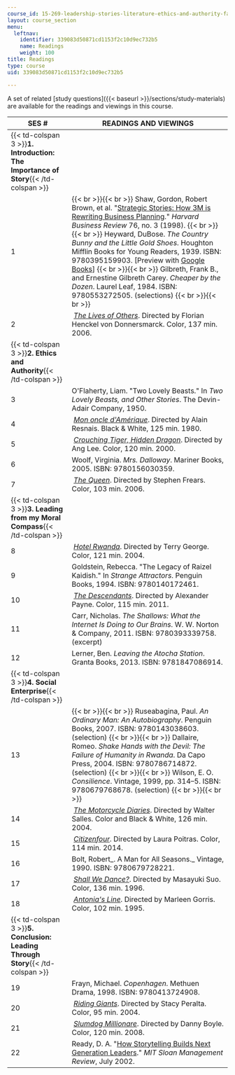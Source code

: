 ```yaml
---
course_id: 15-269-leadership-stories-literature-ethics-and-authority-fall-2015
layout: course_section
menu:
  leftnav:
    identifier: 339083d50871cd1153f2c10d9ec732b5
    name: Readings
    weight: 100
title: Readings
type: course
uid: 339083d50871cd1153f2c10d9ec732b5

---
```


A set of related [study questions]({{< baseurl >}}/sections/study-materials) are available for the readings and viewings in this course. 

| SES # | READINGS AND VIEWINGS |
| --- | --- |
| {{< td-colspan 3 >}}**1\. Introduction: The Importance of Story**{{< /td-colspan >}} |||
| 1 |  {{< br >}}{{< br >}} Shaw, Gordon, Robert Brown, et al. "[Strategic Stories: How 3M is Rewriting Business Planning](https://hbr.org/1998/05/strategic-stories-how-3m-is-rewriting-business-planning)." _Harvard Business Review_ 76, no. 3 (1998). {{< br >}}{{< br >}} Heyward, DuBose. _The Country Bunny and the Little Gold Shoes_. Houghton Mifflin Books for Young Readers, 1939. ISBN: 9780395159903. \[Preview with [Google Books](http://books.google.com/books?id=aIc5oGa4ClQC&pg=PAfrontcover)\] {{< br >}}{{< br >}} Gilbreth, Frank B., and Ernestine Gilbreth Carey. _Cheaper by the Dozen_. Laurel Leaf, 1984. ISBN: 9780553272505. (selections) {{< br >}}{{< br >}}  |
| 2 |  [_The Lives of Others_](http://www.imdb.com/title/tt0405094/). Directed by Florian Henckel von Donnersmarck. Color, 137 min. 2006. |
| {{< td-colspan 3 >}}**2\. Ethics and Authority**{{< /td-colspan >}} |||
| 3 | O'Flaherty, Liam. "Two Lovely Beasts." In _Two Lovely Beasts, and Other Stories_. The Devin-Adair Company, 1950. |
| 4 |  [_Mon oncle d'Amérique_](http://www.imdb.com/title/tt0081176/). Directed by Alain Resnais. Black & White, 125 min. 1980. |
| 5 |  _[Crouching Tiger, Hidden Dragon](http://www.imdb.com/title/tt0190332/)_. Directed by Ang Lee. Color, 120 min. 2000. |
| 6 | Woolf, Virginia. _Mrs. Dalloway_. Mariner Books, 2005. ISBN: 9780156030359. |
| 7 |  [_The Queen_](http://www.imdb.com/title/tt0436697/). Directed by Stephen Frears. Color, 103 min. 2006. |
| {{< td-colspan 3 >}}**3\. Leading from my Moral Compass**{{< /td-colspan >}} |||
| 8 |  [_Hotel Rwanda_](http://www.imdb.com/title/tt0395169/). Directed by Terry George. Color, 121 min. 2004. |
| 9 | Goldstein, Rebecca. "The Legacy of Raizel Kaidish." In _Strange Attractors_. Penguin Books, 1994. ISBN: 9780140172461. |
| 10 |  [_The Descendants_](http://www.imdb.com/title/tt1033575/?ref_=fn_al_tt_1). Directed by Alexander Payne. Color, 115 min. 2011. |
| 11 | Carr, Nicholas. _The Shallows: What the Internet Is Doing to Our Brains_. W. W. Norton & Company, 2011. ISBN: 9780393339758. (excerpt) |
| 12 | Lerner, Ben. _Leaving the Atocha Station_. Granta Books, 2013. ISBN: 9781847086914. |
| {{< td-colspan 3 >}}**4\. Social Enterprise**{{< /td-colspan >}} |||
| 13 |  {{< br >}}{{< br >}} Ruseabagina, Paul. _An Ordinary Man: An Autobiography_. Penguin Books, 2007. ISBN: 9780143038603. (selection) {{< br >}}{{< br >}} Dallaire, Romeo. _Shake Hands with the Devil: The Failure of Humanity in Rwanda_. Da Capo Press, 2004. ISBN: 9780786714872. (selection) {{< br >}}{{< br >}} Wilson, E. O. _Consilience_. Vintage, 1999, pp. 314–5. ISBN: 9780679768678. (selection) {{< br >}}{{< br >}}  |
| 14 |  [_The Motorcycle Diaries_](http://www.imdb.com/title/tt0318462/). Directed by Walter Salles. Color and Black & White, 126 min. 2004. |
| 15 |  [_Citizenfour_](http://www.imdb.com/title/tt4044364/?ref_=fn_al_tt_1). Directed by Laura Poitras. Color, 114 min. 2014. |
| 16 | Bolt, Robert_. A Man for All Seasons._ Vintage, 1990. ISBN: 9780679728221. |
| 17 |  [_Shall We Dance?_](http://www.imdb.com/title/tt0117615/). Directed by Masayuki Suo. Color, 136 min. 1996. |
| 18 |  [_Antonia's Line_](http://www.imdb.com/title/tt0112379/). Directed by Marleen Gorris. Color, 102 min. 1995. |
| {{< td-colspan 3 >}}**5\. Conclusion: Leading Through Story**{{< /td-colspan >}} |||
| 19 | Frayn, Michael. _Copenhagen_. Methuen Drama, 1998. ISBN: 9780413724908. |
| 20 |  [_Riding Giants_](http://www.imdb.com/title/tt0389326/). Directed by Stacy Peralta. Color, 95 min. 2004. |
| 21 |  [_Slumdog Millionare_](http://www.imdb.com/title/tt1010048/). Directed by Danny Boyle. Color, 120 min. 2008. |
| 22 | Ready, D. A. "[How Storytelling Builds Next Generation Leaders](http://sloanreview.mit.edu/article/how-storytelling-builds-nextgeneration-leaders/)." _MIT Sloan Management Review_, July 2002.